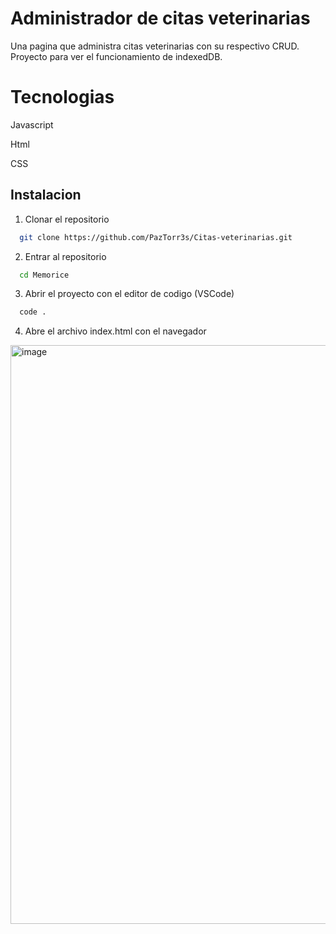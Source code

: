 # Administrador de citas veterinarias

Una pagina que administra citas veterinarias con su respectivo CRUD. Proyecto para ver el funcionamiento de indexedDB.

# Tecnologias

Javascript

Html

CSS


## Instalacion

1. Clonar el repositorio

```bash
  git clone https://github.com/PazTorr3s/Citas-veterinarias.git
```

2. Entrar al repositorio

```bash
  cd Memorice
```

3. Abrir el proyecto con el editor de codigo (VSCode)
```bash
  code .
```
4. Abre el archivo index.html con el navegador

<img width="1918" height="926" alt="image" src="https://github.com/user-attachments/assets/d4b2eaef-16df-4053-b2c5-24b859b80650" />

